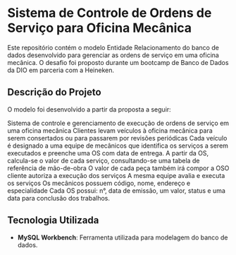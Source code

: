 # Sistema de Controle de Ordens de Serviço para Oficina Mecânica

Este repositório contém o modelo Entidade Relacionamento do banco de dados desenvolvido para gerenciar as ordens de serviço em uma oficina mecânica. O desafio foi proposto durante um bootcamp de Banco de Dados da DIO em parceria com a Heineken.

## Descrição do Projeto
O modelo foi desenvolvido a partir da proposta a seguir:

Sistema de controle e gerenciamento de execução de ordens de serviço em uma oficina mecânica
Clientes levam veículos à oficina mecânica para serem consertados ou para passarem por revisões  periódicas
Cada veículo é designado a uma equipe de mecânicos que identifica os serviços a serem executados e preenche uma OS com data de entrega.
A partir da OS, calcula-se o valor de cada serviço, consultando-se uma tabela de referência de mão-de-obra
O valor de cada peça também irá compor a OSO cliente autoriza a execução dos serviços
A mesma equipe avalia e executa os serviços
Os mecânicos possuem código, nome, endereço e especialidade
Cada OS possui: n°, data de emissão, um valor, status e uma data para conclusão dos trabalhos.

## Tecnologia Utilizada

- **MySQL Workbench**: Ferramenta utilizada para modelagem do banco de dados.

